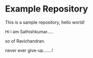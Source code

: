 # Example Repository
This is a sample repository, hello world!

Hi i am Sathishkumar..... 

so of Ravichandran.

never ever give-up.......!
